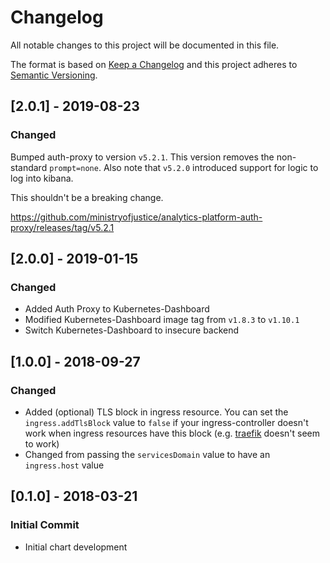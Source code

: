 # Changelog
All notable changes to this project will be documented in this file.

The format is based on [Keep a Changelog](http://keepachangelog.com/en/1.0.0/)
and this project adheres to [Semantic Versioning](http://semver.org/spec/v2.0.0.html).


## [2.0.1] - 2019-08-23
### Changed
Bumped auth-proxy to version `v5.2.1`.
This version removes the non-standard `prompt=none`.
Also note that `v5.2.0` introduced support for logic to log into kibana.

This shouldn't be a breaking change.

https://github.com/ministryofjustice/analytics-platform-auth-proxy/releases/tag/v5.2.1


## [2.0.0] - 2019-01-15
### Changed
- Added Auth Proxy to Kubernetes-Dashboard
- Modified Kubernetes-Dashboard image tag from  `v1.8.3` to `v1.10.1`
- Switch Kubernetes-Dashboard to insecure backend


## [1.0.0] - 2018-09-27
### Changed
- Added (optional) TLS block in ingress resource.
You can set the `ingress.addTlsBlock` value to `false` if your
ingress-controller doesn't work when ingress resources have this block (e.g.
[traefik](https://traefik.io) doesn't seem to work)
- Changed from passing the `servicesDomain` value to have an `ingress.host`
  value


## [0.1.0] - 2018-03-21
### Initial Commit
- Initial chart development
